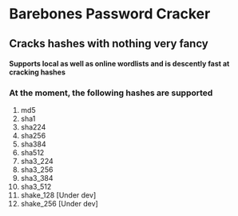 # Barebones Password Cracker
## Cracks hashes with nothing very fancy   

#### Supports local as well as online wordlists and is descently fast at cracking hashes


### At the moment, the following hashes are supported 

1)  md5
2)  sha1
3)  sha224
4)  sha256
5)  sha384
6)  sha512
7)  sha3_224
8)  sha3_256
9)  sha3_384
10)  sha3_512
11) shake_128 [Under dev]
12) shake_256 [Under dev]


